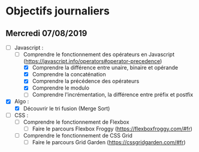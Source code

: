 # Objectifs journaliers

## Mercredi 07/08/2019


* [ ] Javascript :
  * [ ] Comprendre le fonctionnement des opérateurs en Javascript (https://javascript.info/operators#operator-precedence)
    * [X] Comprendre la différence entre unaire, binaire et opérande
    * [X] Comprendre la concaténation
    * [X] Comprendre la précédence des opérateurs
    * [X] Comprendre le modulo
    * [ ] Comprendre l'incrémentation, la différence entre préfix et postfix

* [X] Algo : 
  * [X] Découvrir le tri fusion (Merge Sort)

* [ ] CSS : 
  * [ ] Comprendre le fonctionnement de Flexbox
    * [ ] Faire le parcours Flexbox Froggy (https://flexboxfroggy.com/#fr)
  * [ ] Comprendre le fonctionnement de CSS Grid
    * [ ] Faire le parcours Grid Garden (https://cssgridgarden.com/#fr)
